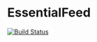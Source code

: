 # EssentialFeed

[![Build Status](https://travis-ci.org/mohwaili/EssentialFeed.svg?branch=develop)](https://travis-ci.org/mohwaili/EssentialFeed)

